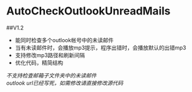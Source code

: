 # AutoCheckOutlookUnreadMails
##V1.2
* 能同时检查多个outlook帐号中的未读邮件
* 当有未读邮件时，会播放mp3提示，程序出错时，会播放默认的出错mp3
* 支持修改mp3路径和刷新间隔   
* 优化代码，精简结构
  
*不支持检查邮箱子文件夹中的未读邮件*  
*outlook url已经写死，如需修改请直接修改源代码*
